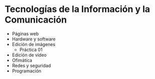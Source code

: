 # Tecnologías de la Información y la Comunicación

* Páginas web
* Hardware y software
* Edición de imágenes
  * Práctica 01
* Edición de vídeo
* Ofimática
* Redes y seguridad
* Programación
